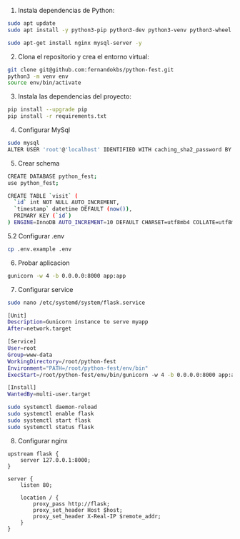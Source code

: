 1. Instala dependencias de Python:

```bash
sudo apt update
sudo apt install -y python3-pip python3-dev python3-venv python3-wheel
```

```bash
sudo apt-get install nginx mysql-server -y
```

2. Clona el repositorio y crea el entorno virtual:

```bash
git clone git@github.com:fernandokbs/python-fest.git
python3 -m venv env
source env/bin/activate
```

3. Instala las dependencias del proyecto:
```bash
pip install --upgrade pip
pip install -r requirements.txt
```

4. Configurar MySql

```bash
sudo mysql
ALTER USER 'root'@'localhost' IDENTIFIED WITH caching_sha2_password BY '';
```

5. Crear schema
```bash
CREATE DATABASE python_fest;
use python_fest;

CREATE TABLE `visit` (
  `id` int NOT NULL AUTO_INCREMENT,
  `timestamp` datetime DEFAULT (now()),
  PRIMARY KEY (`id`)
) ENGINE=InnoDB AUTO_INCREMENT=10 DEFAULT CHARSET=utf8mb4 COLLATE=utf8mb4_0900_ai_ci;
``` 

5.2 Configurar .env
```bash
cp .env.example .env
```

6. Probar aplicacion

```bash
gunicorn -w 4 -b 0.0.0.0:8000 app:app
```

7. Configurar service

```bash
sudo nano /etc/systemd/system/flask.service
```

```bash
[Unit]
Description=Gunicorn instance to serve myapp
After=network.target

[Service]
User=root
Group=www-data
WorkingDirectory=/root/python-fest
Environment="PATH=/root/python-fest/env/bin"
ExecStart=/root/python-fest/env/bin/gunicorn -w 4 -b 0.0.0.0:8000 app:app

[Install]
WantedBy=multi-user.target
```

```bash
sudo systemctl daemon-reload
sudo systemctl enable flask
sudo systemctl start flask
sudo systemctl status flask
```


8. Configurar nginx

```
upstream flask {
    server 127.0.0.1:8000;
}

server {
    listen 80;

    location / {
        proxy_pass http://flask;
        proxy_set_header Host $host;
        proxy_set_header X-Real-IP $remote_addr;
    }
}
```